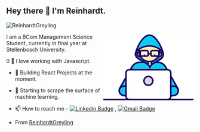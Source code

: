 <h2> Hey there 👋 I'm Reinhardt.</h2>

<p align="left"> <img src="https://komarev.com/ghpvc/?username=ReinhardtGreyling" alt="ReinhardtGreyling" /> </p>

<img align="right" src="https://github.com/ReinhardtGreyling/ReinhardtGreyling/blob/main/Developer.gif?raw=true"/>

I am a BCom Management Science Student, currently in final year at Stellenbosch University.

0 🌱 I love working with Javascript.
- 🤔 Building React Projects at the moment. 
- 🧠 Starting to scrape the surface of machine learning.

- 📫 How to reach me - [![Linkedin Badge](https://img.shields.io/badge/-LinkedIn-blue?style=flat-square&logo=Linkedin&logoColor=white&link=https://www.linkedin.com/in/rubal-agrawal/)](https://www.linkedin.com/in/#######/) , [![Gmail Badge](https://img.shields.io/badge/-Gmail-c14438?style=flat-square&logo=Gmail&logoColor=white&link=mailto:reinhardt.greyling@gmail.com)](mailto:reinhardt.greyling@gmail.com)


* From [ReinhardtGreyling](https://github.com/ReinhardtGreyling)

